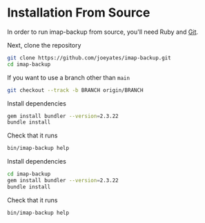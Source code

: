 <!--
# @title installation: from source
-->
# Installation From Source

In order to run imap-backup from source, you'll need Ruby and [Git](https://git-scm.com/book/en/v2/Getting-Started-Installing-Git).

Next, clone the repository

```sh
git clone https://github.com/joeyates/imap-backup.git
cd imap-backup
```

If you want to use a branch other than `main`

```sh
git checkout --track -b BRANCH origin/BRANCH
```

Install dependencies

```sh
gem install bundler --version=2.3.22
bundle install
```

Check that it runs

```sh
bin/imap-backup help
```

Install dependencies

```sh
cd imap-backup
gem install bundler --version=2.3.22
bundle install
```

Check that it runs

```sh
bin/imap-backup help
```
